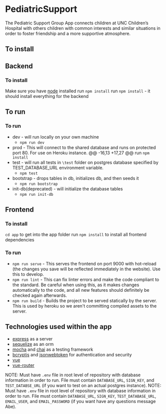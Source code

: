 # PediatricSupport
The Pediatric Support Group App connects children at UNC Children’s Hospital with others children with common interests and similar situations in order to foster friendship and a more supportive atmosphere.

## To install
## Backend
### To install
Make sure you have [node](https://nodejs.org/en/download/) installed
run `npm install`
run `npm install` - it should install everything for the backend

## To run
### To run
* dev - will run locally on your own machine
  * `npm run dev`
* prod - This will connect to the shared database and runs on protected port 80. For use on Heroku instance.
@@ -16,13 +17,27 @@ run `npm install`
* test - will run all tests in `\test` folder on postgres database specified by TEST_DATABASE_URL environment variable.
  * `npm test`
* bootstrap - drops tables in db, initializes db, and then seeds it
  * `npm run bootstrap`
* init-db(deprecated) - will initialize the database tables
  * `npm run init-db`

## Frontend
### To install
`cd app` to get into the app folder
run `npm install` to install all frontend dependencies

### To run
* `npm run serve` - This serves the frontend on port 9000 with hot-reload (the changes you save will be reflected immediately in the website). Use this to develop.
* `npm run lint` - This can fix linter errors and make the code compliant to the standard. Be careful when using this, as it makes changes automatically to the code, and all new features should definitely be checked again afterwards.
* `npm run build` - Builds the project to be served statically by the server. This is used by heroku so we aren't committing compiled assets to the server.

## Technologies used within the app
* [express](https://expressjs.com/en/api.html) as a server
* [sequelize](http://docs.sequelizejs.com/) as an orm
* [mocha](https://mochajs.org/) and [chai](https://www.chaijs.com/) as a testing framework
* [bcryptjs](https://www.npmjs.com/package/bcryptjs) and [jsonwebtoken](https://jwt.io/) for authentication and security
* [vue](https://vuejs.org)
* [vue-router](https://router.vuejs.org)

NOTE: Must have `.env` file in root level of repository with database information in order to run. File must contain `DATABASE_URL`, `SIGN_KEY`, and `TEST_DATABSE_URL` (if you want to test on an actual postgres instance).
NOTE: Must have `.env` file in root level of repository with database information in order to run. File must contain `DATABASE_URL`, `SIGN_KEY`, `TEST_DATABASE_URL`, `EMAIL_USER`, and `EMAIL_PASSWORD` (if you want have any questions message Abe).
